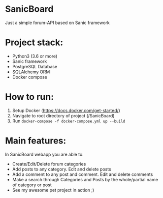 # SanicBoard
Just a simple forum-API based on Sanic framework

# Project stack:
- Python3 (3.6 or more)
- Sanic framework
- PostgreSQL Database
- SQLAlchemy ORM
- Docker compose

# How to run:
1. Setup Docker (https://docs.docker.com/get-started/)
2. Navigate to root directory of project (/SanicBoard)
3. Run `docker-compose -f docker-compose.yml up --build`

# Main features:
In SanicBoard webapp you are able to:
- Create/Edit/Delete forum categories
- Add posts to any category. Edit and delete posts
- Add a comment to any post and comment. Edit and delete comments
- Make a search through Categories and Posts by the whole/partial name of category or post
- See my awesome pet project in action ;)
